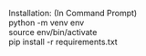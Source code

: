 Installation: (In Command Prompt)
<br>
python -m venv env
<br>
source env/bin/activate
<br>
pip install -r requirements.txt
<br>
